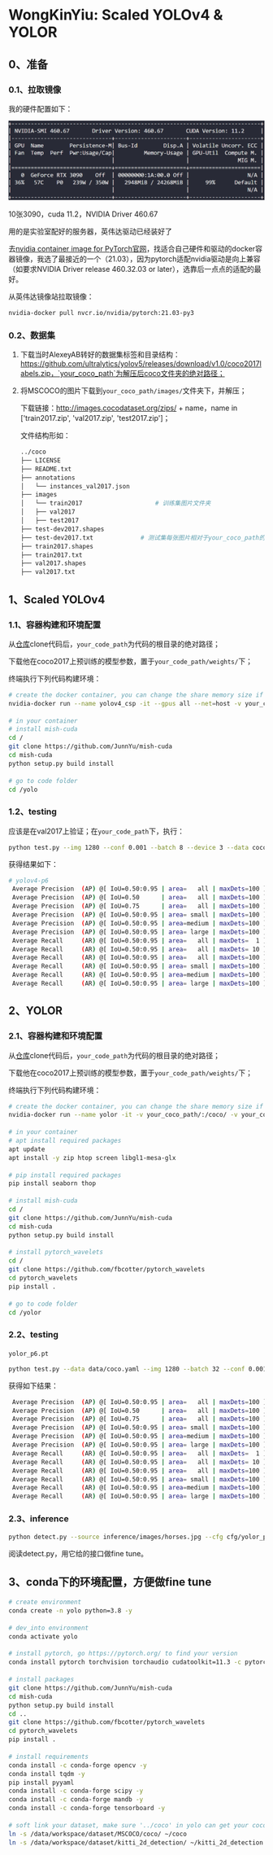 # WongKinYiu: Scaled YOLOv4 & YOLOR

## 0、准备

### 0.1、拉取镜像

我的硬件配置如下：

![配置](./figs/硬件配置.png)

10张3090，cuda 11.2，NVIDIA Driver 460.67

用的是实验室配好的服务器，英伟达驱动已经装好了

去[nvidia container image for PyTorch官网](https://docs.nvidia.com/deeplearning/frameworks/pytorch-release-notes/rel_21-03.html)，找适合自己硬件和驱动的docker容器镜像，我选了最接近的一个（21.03），因为pytorch适配nvidia驱动是向上兼容（如要求NVIDIA Driver release 460.32.03 or later），选靠后一点点的适配的最好。

从英伟达镜像站拉取镜像：

```bash
nvidia-docker pull nvcr.io/nvidia/pytorch:21.03-py3
```

### 0.2、数据集

1. 下载当时AlexeyAB转好的数据集标签和目录结构：https://github.com/ultralytics/yolov5/releases/download/v1.0/coco2017labels.zip，`your_coco_path`为解压后coco文件夹的绝对路径；

2. 将MSCOCO的图片下载到`your_coco_path/images/`文件夹下，并解压；

   下载链接：http://images.cocodataset.org/zips/ + name，name in ['train2017.zip', 'val2017.zip', 'test2017.zip']；

   文件结构形如：

   ```bash
   ../coco
   ├── LICENSE
   ├── README.txt
   ├── annotations
   │   └── instances_val2017.json
   ├── images
   │   └── train2017					# 训练集图片文件夹
   │   ├── val2017
   │   ├── test2017
   ├── test-dev2017.shapes
   ├── test-dev2017.txt				# 测试集每张图片相对于your_coco_path的路径，按行分割
   ├── train2017.shapes
   ├── train2017.txt
   ├── val2017.shapes
   ├── val2017.txt
   ```

## 1、Scaled YOLOv4

### 1.1、容器构建和环境配置

从[仓库](https://github.com/WongKinYiu/ScaledYOLOv4)clone代码后，`your_code_path`为代码的根目录的绝对路径；

下载他在coco2017上预训练的模型参数，置于`your_code_path/weights/`下；

终端执行下列代码构建环境：

```bash
# create the docker container, you can change the share memory size if you have more.
nvidia-docker run --name yolov4_csp -it --gpus all --net=host -v your_coco_path/:/coco/ -v your_code_path/:/yolo --shm-size=20g nvcr.io/nvidia/pytorch:21.03-py3

# in your container
# install mish-cuda
cd /
git clone https://github.com/JunnYu/mish-cuda
cd mish-cuda
python setup.py build install

# go to code folder
cd /yolo
```

### 1.2、testing

应该是在val2017上验证；在`your_code_path`下，执行：

```bash
python test.py --img 1280 --conf 0.001 --batch 8 --device 3 --data coco.yaml --weights weights/yolov4-p6.pt
```

获得结果如下：

```bash
# yolov4-p6
 Average Precision  (AP) @[ IoU=0.50:0.95 | area=   all | maxDets=100 ] = 0.53857
 Average Precision  (AP) @[ IoU=0.50      | area=   all | maxDets=100 ] = 0.72015
 Average Precision  (AP) @[ IoU=0.75      | area=   all | maxDets=100 ] = 0.59025
 Average Precision  (AP) @[ IoU=0.50:0.95 | area= small | maxDets=100 ] = 0.39285
 Average Precision  (AP) @[ IoU=0.50:0.95 | area=medium | maxDets=100 ] = 0.58283
 Average Precision  (AP) @[ IoU=0.50:0.95 | area= large | maxDets=100 ] = 0.66580
 Average Recall     (AR) @[ IoU=0.50:0.95 | area=   all | maxDets=  1 ] = 0.39552
 Average Recall     (AR) @[ IoU=0.50:0.95 | area=   all | maxDets= 10 ] = 0.66504
 Average Recall     (AR) @[ IoU=0.50:0.95 | area=   all | maxDets=100 ] = 0.72141
 Average Recall     (AR) @[ IoU=0.50:0.95 | area= small | maxDets=100 ] = 0.59193
 Average Recall     (AR) @[ IoU=0.50:0.95 | area=medium | maxDets=100 ] = 0.75844
 Average Recall     (AR) @[ IoU=0.50:0.95 | area= large | maxDets=100 ] = 0.83981
```

## 2、YOLOR

### 2.1、容器构建和环境配置

从[仓库](https://github.com/WongKinYiu/yolor)clone代码后，`your_code_path`为代码的根目录的绝对路径；

下载他在coco2017上预训练的模型参数，置于`your_code_path/weights/`下；

终端执行下列代码构建环境：

```bash
# create the docker container, you can change the share memory size if you have more.
nvidia-docker run --name yolor -it -v your_coco_path/:/coco/ -v your_code_path/:/yolor --shm-size=20g nvcr.io/nvidia/pytorch:21.03-py3

# in your container
# apt install required packages
apt update
apt install -y zip htop screen libgl1-mesa-glx

# pip install required packages
pip install seaborn thop

# install mish-cuda
cd /
git clone https://github.com/JunnYu/mish-cuda
cd mish-cuda
python setup.py build install

# install pytorch_wavelets
cd /
git clone https://github.com/fbcotter/pytorch_wavelets
cd pytorch_wavelets
pip install .

# go to code folder
cd /yolor
```

### 2.2、testing

`yolor_p6.pt`

```bash
python test.py --data data/coco.yaml --img 1280 --batch 32 --conf 0.001 --iou 0.65 --device 0 --cfg cfg/yolor_p6.cfg --weights weights/yolor_p6.pt --name yolor_p6_val
```

获得如下结果：

```bash
 Average Precision  (AP) @[ IoU=0.50:0.95 | area=   all | maxDets=100 ] = 0.52510
 Average Precision  (AP) @[ IoU=0.50      | area=   all | maxDets=100 ] = 0.70718
 Average Precision  (AP) @[ IoU=0.75      | area=   all | maxDets=100 ] = 0.57520
 Average Precision  (AP) @[ IoU=0.50:0.95 | area= small | maxDets=100 ] = 0.37058
 Average Precision  (AP) @[ IoU=0.50:0.95 | area=medium | maxDets=100 ] = 0.56878
 Average Precision  (AP) @[ IoU=0.50:0.95 | area= large | maxDets=100 ] = 0.66102
 Average Recall     (AR) @[ IoU=0.50:0.95 | area=   all | maxDets=  1 ] = 0.39181
 Average Recall     (AR) @[ IoU=0.50:0.95 | area=   all | maxDets= 10 ] = 0.65229
 Average Recall     (AR) @[ IoU=0.50:0.95 | area=   all | maxDets=100 ] = 0.71441
 Average Recall     (AR) @[ IoU=0.50:0.95 | area= small | maxDets=100 ] = 0.57755
 Average Recall     (AR) @[ IoU=0.50:0.95 | area=medium | maxDets=100 ] = 0.75337
 Average Recall     (AR) @[ IoU=0.50:0.95 | area= large | maxDets=100 ] = 0.84013
```

### 2.3、inference

```bash
python detect.py --source inference/images/horses.jpg --cfg cfg/yolor_p6.cfg --weights weights/yolor_p6.pt --conf 0.25 --img-size 1280 --device 0
```

阅读detect.py，用它给的接口做fine tune。

## 3、conda下的环境配置，方便做fine tune

```bash
# create environment
conda create -n yolo python=3.8 -y

# dev_into environment
conda activate yolo

# install pytorch, go https://pytorch.org/ to find your version
conda install pytorch torchvision torchaudio cudatoolkit=11.3 -c pytorch

# install packages
git clone https://github.com/JunnYu/mish-cuda
cd mish-cuda
python setup.py build install
cd ..
git clone https://github.com/fbcotter/pytorch_wavelets
cd pytorch_wavelets
pip install .

# install requirements
conda install -c conda-forge opencv -y
conda install tqdm -y
pip install pyyaml
conda install -c conda-forge scipy -y
conda install -c conda-forge mandb -y
conda install -c conda-forge tensorboard -y

# soft link your dataset, make sure '../coco' in yolo can get your coco dataset
ln -s /data/workspace/dataset/MSCOCO/coco/ ~/coco
ln -s /data/workspace/dataset/kitti_2d_detection/ ~/kitti_2d_detection
```

